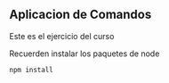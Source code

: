 ## Aplicacion de Comandos


Este es el ejercicio del curso

Recuerden instalar los paquetes de node

```
npm install
```
